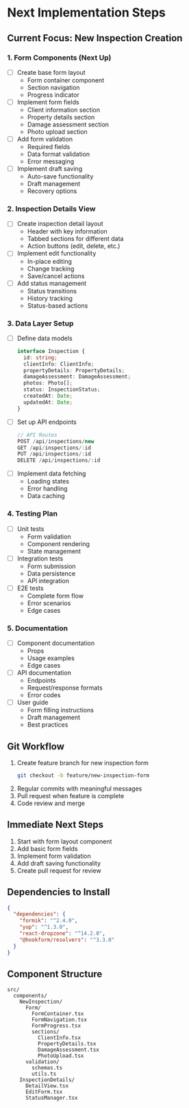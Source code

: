 # Next Implementation Steps

## Current Focus: New Inspection Creation

### 1. Form Components (Next Up)
- [ ] Create base form layout
  - Form container component
  - Section navigation
  - Progress indicator
- [ ] Implement form fields
  - Client information section
  - Property details section
  - Damage assessment section
  - Photo upload section
- [ ] Add form validation
  - Required fields
  - Data format validation
  - Error messaging
- [ ] Implement draft saving
  - Auto-save functionality
  - Draft management
  - Recovery options

### 2. Inspection Details View
- [ ] Create inspection detail layout
  - Header with key information
  - Tabbed sections for different data
  - Action buttons (edit, delete, etc.)
- [ ] Implement edit functionality
  - In-place editing
  - Change tracking
  - Save/cancel actions
- [ ] Add status management
  - Status transitions
  - History tracking
  - Status-based actions

### 3. Data Layer Setup
- [ ] Define data models
  ```typescript
  interface Inspection {
    id: string;
    clientInfo: ClientInfo;
    propertyDetails: PropertyDetails;
    damageAssessment: DamageAssessment;
    photos: Photo[];
    status: InspectionStatus;
    createdAt: Date;
    updatedAt: Date;
  }
  ```
- [ ] Set up API endpoints
  ```typescript
  // API Routes
  POST /api/inspections/new
  GET /api/inspections/:id
  PUT /api/inspections/:id
  DELETE /api/inspections/:id
  ```
- [ ] Implement data fetching
  - Loading states
  - Error handling
  - Data caching

### 4. Testing Plan
- [ ] Unit tests
  - Form validation
  - Component rendering
  - State management
- [ ] Integration tests
  - Form submission
  - Data persistence
  - API integration
- [ ] E2E tests
  - Complete form flow
  - Error scenarios
  - Edge cases

### 5. Documentation
- [ ] Component documentation
  - Props
  - Usage examples
  - Edge cases
- [ ] API documentation
  - Endpoints
  - Request/response formats
  - Error codes
- [ ] User guide
  - Form filling instructions
  - Draft management
  - Best practices

## Git Workflow
1. Create feature branch for new inspection form
   ```bash
   git checkout -b feature/new-inspection-form
   ```
2. Regular commits with meaningful messages
3. Pull request when feature is complete
4. Code review and merge

## Immediate Next Steps
1. Start with form layout component
2. Add basic form fields
3. Implement form validation
4. Add draft saving functionality
5. Create pull request for review

## Dependencies to Install
```json
{
  "dependencies": {
    "formik": "^2.4.0",
    "yup": "^1.3.0",
    "react-dropzone": "^14.2.0",
    "@hookform/resolvers": "^3.3.0"
  }
}
```

## Component Structure
```
src/
  components/
    NewInspection/
      Form/
        FormContainer.tsx
        FormNavigation.tsx
        FormProgress.tsx
        sections/
          ClientInfo.tsx
          PropertyDetails.tsx
          DamageAssessment.tsx
          PhotoUpload.tsx
      validation/
        schemas.ts
        utils.ts
    InspectionDetails/
      DetailView.tsx
      EditForm.tsx
      StatusManager.tsx
